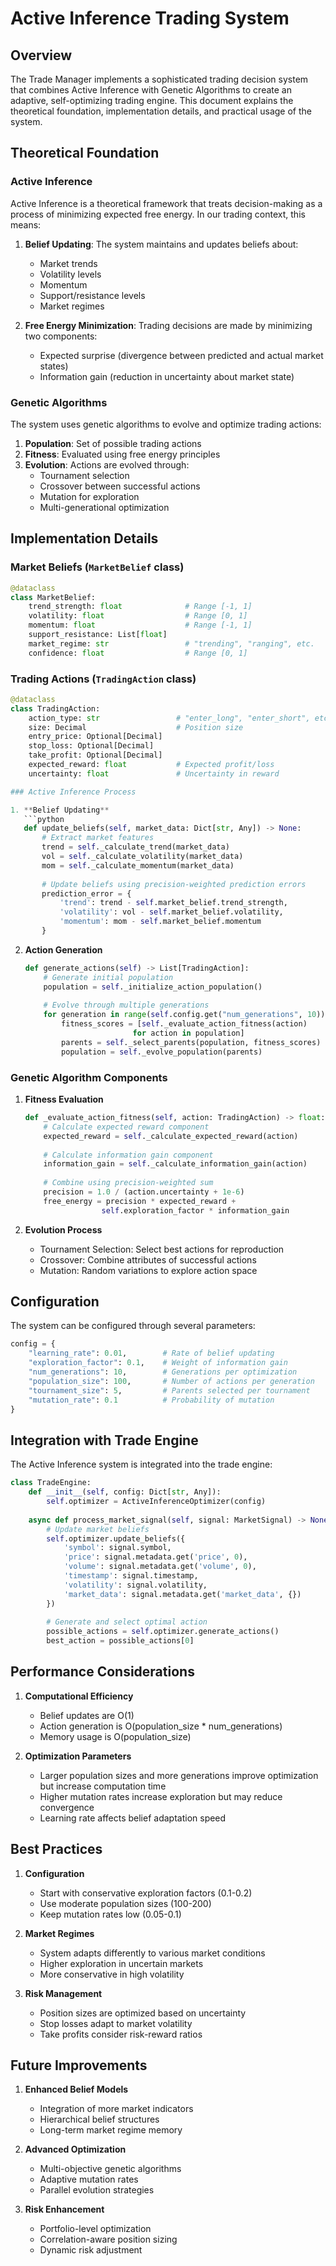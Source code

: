 # Active Inference Trading System

## Overview

The Trade Manager implements a sophisticated trading decision system that combines Active Inference with Genetic Algorithms to create an adaptive, self-optimizing trading engine. This document explains the theoretical foundation, implementation details, and practical usage of the system.

## Theoretical Foundation

### Active Inference

Active Inference is a theoretical framework that treats decision-making as a process of minimizing expected free energy. In our trading context, this means:

1. **Belief Updating**: The system maintains and updates beliefs about:
   - Market trends
   - Volatility levels
   - Momentum
   - Support/resistance levels
   - Market regimes

2. **Free Energy Minimization**: Trading decisions are made by minimizing two components:
   - Expected surprise (divergence between predicted and actual market states)
   - Information gain (reduction in uncertainty about market state)

### Genetic Algorithms

The system uses genetic algorithms to evolve and optimize trading actions:

1. **Population**: Set of possible trading actions
2. **Fitness**: Evaluated using free energy principles
3. **Evolution**: Actions are evolved through:
   - Tournament selection
   - Crossover between successful actions
   - Mutation for exploration
   - Multi-generational optimization

## Implementation Details

### Market Beliefs (`MarketBelief` class)

```python
@dataclass
class MarketBelief:
    trend_strength: float              # Range [-1, 1]
    volatility: float                  # Range [0, 1]
    momentum: float                    # Range [-1, 1]
    support_resistance: List[float]
    market_regime: str                 # "trending", "ranging", etc.
    confidence: float                  # Range [0, 1]
```

### Trading Actions (`TradingAction` class)

```python
@dataclass
class TradingAction:
    action_type: str                 # "enter_long", "enter_short", etc.
    size: Decimal                    # Position size
    entry_price: Optional[Decimal]
    stop_loss: Optional[Decimal]
    take_profit: Optional[Decimal]
    expected_reward: float           # Expected profit/loss
    uncertainty: float               # Uncertainty in reward

### Active Inference Process

1. **Belief Updating**
   ```python
   def update_beliefs(self, market_data: Dict[str, Any]) -> None:
       # Extract market features
       trend = self._calculate_trend(market_data)
       vol = self._calculate_volatility(market_data)
       mom = self._calculate_momentum(market_data)
       
       # Update beliefs using precision-weighted prediction errors
       prediction_error = {
           'trend': trend - self.market_belief.trend_strength,
           'volatility': vol - self.market_belief.volatility,
           'momentum': mom - self.market_belief.momentum
       }
   ```

2. **Action Generation**
   ```python
   def generate_actions(self) -> List[TradingAction]:
       # Generate initial population
       population = self._initialize_action_population()
       
       # Evolve through multiple generations
       for generation in range(self.config.get("num_generations", 10)):
           fitness_scores = [self._evaluate_action_fitness(action) 
                           for action in population]
           parents = self._select_parents(population, fitness_scores)
           population = self._evolve_population(parents)
   ```

### Genetic Algorithm Components

1. **Fitness Evaluation**
   ```python
   def _evaluate_action_fitness(self, action: TradingAction) -> float:
       # Calculate expected reward component
       expected_reward = self._calculate_expected_reward(action)
       
       # Calculate information gain component
       information_gain = self._calculate_information_gain(action)
       
       # Combine using precision-weighted sum
       precision = 1.0 / (action.uncertainty + 1e-6)
       free_energy = precision * expected_reward + 
                    self.exploration_factor * information_gain
   ```

2. **Evolution Process**
   - Tournament Selection: Select best actions for reproduction
   - Crossover: Combine attributes of successful actions
   - Mutation: Random variations to explore action space

## Configuration

The system can be configured through several parameters:

```python
config = {
    "learning_rate": 0.01,        # Rate of belief updating
    "exploration_factor": 0.1,    # Weight of information gain
    "num_generations": 10,        # Generations per optimization
    "population_size": 100,       # Number of actions per generation
    "tournament_size": 5,         # Parents selected per tournament
    "mutation_rate": 0.1          # Probability of mutation
}
```

## Integration with Trade Engine

The Active Inference system is integrated into the trade engine:

```python
class TradeEngine:
    def __init__(self, config: Dict[str, Any]):
        self.optimizer = ActiveInferenceOptimizer(config)
    
    async def process_market_signal(self, signal: MarketSignal) -> None:
        # Update market beliefs
        self.optimizer.update_beliefs({
            'symbol': signal.symbol,
            'price': signal.metadata.get('price', 0),
            'volume': signal.metadata.get('volume', 0),
            'timestamp': signal.timestamp,
            'volatility': signal.volatility,
            'market_data': signal.metadata.get('market_data', {})
        })
        
        # Generate and select optimal action
        possible_actions = self.optimizer.generate_actions()
        best_action = possible_actions[0]
```

## Performance Considerations

1. **Computational Efficiency**
   - Belief updates are O(1)
   - Action generation is O(population_size * num_generations)
   - Memory usage is O(population_size)

2. **Optimization Parameters**
   - Larger population sizes and more generations improve optimization but increase computation time
   - Higher mutation rates increase exploration but may reduce convergence
   - Learning rate affects belief adaptation speed

## Best Practices

1. **Configuration**
   - Start with conservative exploration factors (0.1-0.2)
   - Use moderate population sizes (100-200)
   - Keep mutation rates low (0.05-0.1)

2. **Market Regimes**
   - System adapts differently to various market conditions
   - Higher exploration in uncertain markets
   - More conservative in high volatility

3. **Risk Management**
   - Position sizes are optimized based on uncertainty
   - Stop losses adapt to market volatility
   - Take profits consider risk-reward ratios

## Future Improvements

1. **Enhanced Belief Models**
   - Integration of more market indicators
   - Hierarchical belief structures
   - Long-term market regime memory

2. **Advanced Optimization**
   - Multi-objective genetic algorithms
   - Adaptive mutation rates
   - Parallel evolution strategies

3. **Risk Enhancement**
   - Portfolio-level optimization
   - Correlation-aware position sizing
   - Dynamic risk adjustment
